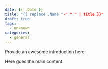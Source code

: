 ```yaml
---
date: {{ .Date }}
title: "{{ replace .Name "-" " " | title }}"
draft: true
tags:
  - unknown
categories:
  - general
---
```


Provide an awesome introduction here

<!--more-->

Here goes the main content.
